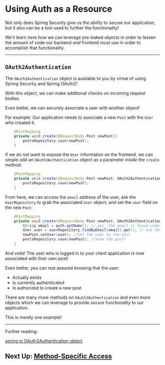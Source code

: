 # Using Auth as a Resource

Not only does Spring Security give us the ability to secure our application,
but it also can be a tool used to further the functionality!

We'll learn here how we can leverage pre-baked objects in order to lessen the 
amount of code our backend *and* frontend must use in order to accomplish that functionality.

---

## `OAuth2Authentication`

The `OAuth2Authentication` object is available to you by virtue of using Spring Security and Spring OAuth2!

With this object, we can make additional checks on incoming request bodies.

Even better, we can securely associate a user with another object!

For example: Our application needs to associate a new `Post` with the `User` who created it.

```JAVA
    @PostMapping
    private void create(@RequestBody Post newPost){
        postsRepository.save(newPost);
    }
```

If we do not want to expose the `User` information on the frontend, we can simple add an `OAuth2Authentication` object as a parameter *inside* the `create` method:

```JAVA
    @PostMapping
    private void create(@RequestBody Post newPost, OAuth2Authentication auth){
        postsRepository.save(newPost);
    }
```

From here, we can access the `email` address of the user, ask the `UserRepository` to grab the associated `User` object, and set the `user` field on the new `Post`:

```JAVA
    @PostMapping
    private void create(@RequestBody Post newPost, OAuth2Authentication auth){
        String email = auth.getName(); // yes, the email is found under "getName()"
        User user = userRepository.findByEmail(email).get(); // use the email to get the user who made the request
        newPost.setUser(user); //set the user to the post
        postsRepository.save(newPost); //save the post!
    }
```

And *voila*! The user who is logged in to your client application is now associated with their own post!

Even better, you can rest assured knowing that the user:

- Actually exists
- Is currently authenticated
- Is authorized to create a new post

There are many more methods on `OAuth2Authentication` and even more objects which we can
leverage to provide *secure* functionality to our application.

This is merely one example!

---

Further reading:

[spring.io OAuth2Authentication object](https://docs.spring.io/spring-security/oauth/apidocs/org/springframework/security/oauth2/provider/OAuth2Authentication.html)

## Next Up: [Method-Specific Access](22-method-specific-access.md)